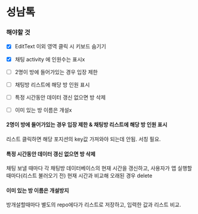 # 성남톡

### 해야할 것

- [x] EditText 이외 영역 클릭 시 키보드 숨기기
- [x] 채팅 activity 에 인원수는 표시x

- [ ] 2명이 방에 들어가있는 경우 입장 제한
- [ ] 채팅방 리스트에 해당 방 인원 표시
- [ ] 특정 시간동안 데이터 갱신 없으면 방 삭제
- [ ] 이미 있는 방 이름은 개설x

#### 2명이 방에 들어가있는 경우 입장 제한 & 채팅방 리스트에 해당 방 인원 표시
리스트 클릭하면 해당 포지션의 key값 가져와야 되는데 안됨. 서칭 필요.

#### 특정 시간동안 데이터 갱신 없으면 방 삭제
채팅 보낼 때마다 각 채팅방 데이터베이스의 현재 시간을 갱신하고, 사용자가 앱 실행할 때마다(리스트 불러오기 전) 현재 시간과 비교해 오래된 경우 delete

#### 이미 있는 방 이름은 개설방지
방개설할때마다 별도의 repo에다가 리스트로 저장하고, 입력한 값과 리스트 비교.
